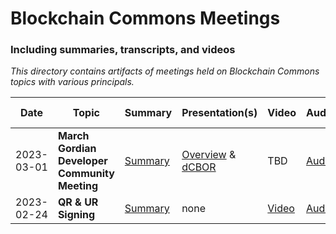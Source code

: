 # Blockchain Commons Meetings
### Including summaries, transcripts, and videos

_This directory contains artifacts of meetings held on Blockchain Commons topics with various principals._

| Date | Topic | Summary | Presentation(s) | Video | Audio | Raw Transcript |
|------|-------|---------|-----------------|-------|-------|----------------|
| 2023-03-01 | **March Gordian Developer Community Meeting** | [Summary](https://github.com/BlockchainCommons/Gordian-Developer-Community/discussions/105) | [Overview](https://github.com/BlockchainCommons/Gordian-Developer-Community/blob/master/meetings/2023-03-01-meeting-overview.pdf) & [dCBOR](https://github.com/BlockchainCommons/Gordian-Developer-Community/blob/master/meetings/2023-03-01-dCBOR-presentation.pdf) | TBD | [Audio](https://github.com/BlockchainCommons/Gordian-Developer-Community/blob/master/meetings/Gordian%20Developer%20Community%20-%20March%20Monthly%20Meeting%202023-03-01%20(vbr8).mp3) | TBD |
| 2023-02-24|**QR & UR Signing**| [Summary](https://github.com/BlockchainCommons/Gordian-Developer-Community/discussions/103) | none | [Video](https://www.youtube.com/watch?v=4HTuYL9-4T0) | [Audio](https://github.com/BlockchainCommons/Gordian-Developer-Community/blob/master/meetings/Gordian%20Developer%20Community%20-%20Meeting%202023-02-024%20on%20Requirements%20Signing%20with%20URs%20(vbr8).mp3) | [Transcript](https://github.com/BlockchainCommons/Gordian-Developer-Community/blob/master/meetings/Gordian%20Developer%20Community%20-%20Meeting%202023-02-024%20on%20Requirements%20Signing%20with%20URs.md) |
